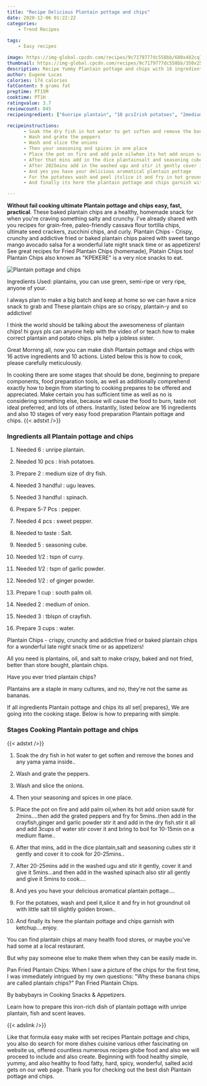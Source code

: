 ```yaml
---
title: "Recipe Delicious Plantain pottage and chips"
date: 2020-12-06 01:22:22
categories:
    - Trend Recipes
    
tags:
    - Easy recipes

image: https://img-global.cpcdn.com/recipes/9c7179777dc558bb/680x482cq70/plantain-pottage-and-chips-recipe-main-photo.jpg
thumbnail: https://img-global.cpcdn.com/recipes/9c7179777dc558bb/350x250cq70/plantain-pottage-and-chips-recipe-main-photo.jpg
description: Recipe Yummy Plantain pottage and chips with 16 ingredients and 10 stages of easy cooking.
author: Eugene Lucas
calories: 174 calories
fatContent: 9 grams fat
preptime: PT15M
cooktime: PT1H
ratingvalue: 3.7
reviewcount: 845
recipeingredient: ["6unripe plantain", "10 pcsIrish potatoes", "2medium size of dry fish", "3 handfulugu leaves", "3 handfulspinach", "5-7 Pcspepper", "4 pcssweet pepper", "to tasteSalt", "5seasoning cube", "1/2tspn of curry", "1/2tspn of garlic powder", "1/2of ginger powder", "1 cupsouth palm oil", "2medium of onion", "3tblspn of crayfish", "3 cupswater"]

recipeinstructions: 
      - Soak the dry fish in hot water to get soften and remove the bones and any yama yama inside 
      - Wash and grate the peppers 
      - Wash and slice the onions 
      - Then your seasoning and spices in one place 
      - Place the pot on fire and add palm oilwhen its hot add onion saut for 2minsthen add the grated peppers and fry for 5minsthen add in the crayfishginger and garlic powder stir it and add in the dry fishstir it all and add 3cups of water stir cover it and bring to boil for 1015min on a medium flame 
      - After that mins add in the dice plantainsalt and seasoning cubes stir it gently and cover it to cook for 2025mins 
      - After 2025mins add in the washed ugu and stir it gently cover it and give it 5minsand then add in the washed spinach also stir all gently and give it 5mins to cook 
      - And yes you have your delicious aromatical plantain pottage 
      - For the potatoes wash and peel itslice it and fry in hot groundnut oil with little salt till slightly golden brown 
      - And finally its here the plantain pottage and chips garnish with ketchupenjoy

---
```




**Without fail cooking ultimate Plantain pottage and chips easy, fast, practical**. These baked plantain chips are a healthy, homemade snack for when you&#39;re craving something salty and crunchy. I&#39;ve already shared with you recipes for grain-free, paleo-friendly cassava flour tortilla chips, ultimate seed crackers, zucchini chips, and curly. Plantain Chips - Crispy, crunchy and addictive fried or baked plantain chips paired with sweet tango mango avocado salsa for a wonderful late night snack time or as appetizers! See great recipes for Fried Plantain Chips (homemade), Platain Chips too! Plantain Chips also known as &#34;KPEKERE&#34; is a very nice snacks to eat.


![Plantain pottage and chips](https://img-global.cpcdn.com/recipes/9c7179777dc558bb/680x482cq70/plantain-pottage-and-chips-recipe-main-photo.jpg "Plantain pottage and chips")



Ingredients Used: plantains, you can use green, semi-ripe or very ripe, anyone of your.

I always plan to make a big batch and keep at home so we can have a nice snack to grab and These plantain chips are so crispy, plantain-y and so addictive!

I think the world should be talking about the awesomeness of plantain chips! hi guys pls can anyone help with the video of or teach how to make correct plantain and potato chips. pls help a jobless sister.


Great Morning all, now you can make dish Plantain pottage and chips with 16 active ingredients and 10 actions. Listed below this is how to cook, please carefully meticulously.

In cooking there are some stages that should be done, beginning to prepare components, food preparation tools, as well as additionally comprehend exactly how to begin from starting to cooking prepares to be offered and appreciated. Make certain you has sufficient time as well as no is considering something else, because will cause the food to burn, taste not ideal preferred, and lots of others. Instantly, listed below are 16 ingredients and also 10 stages of very easy food preparation Plantain pottage and chips.
{{< adstxt />}}

### Ingredients all Plantain pottage and chips


1. Needed 6 : unripe plantain.

1. Needed 10 pcs : Irish potatoes.

1. Prepare 2 : medium size of dry fish.

1. Needed 3 handful : ugu leaves.

1. Needed 3 handful : spinach.

1. Prepare 5-7 Pcs : pepper.

1. Needed 4 pcs : sweet pepper.

1. Needed to taste : Salt.

1. Needed 5 : seasoning cube.

1. Needed 1/2 : tspn of curry.

1. Needed 1/2 : tspn of garlic powder.

1. Needed 1/2 : of ginger powder.

1. Prepare 1 cup : south palm oil.

1. Needed 2 : medium of onion.

1. Needed 3 : tblspn of crayfish.

1. Prepare 3 cups : water.


Plantain Chips - crispy, crunchy and addictive fried or baked plantain chips for a wonderful late night snack time or as appetizers!

All you need is plantains, oil, and salt to make crispy, baked and not fried, better than store bought, plantain chips.

Have you ever tried plantain chips?

Plantains are a staple in many cultures, and no, they&#39;re not the same as bananas.


If all ingredients Plantain pottage and chips its all set| prepares}, We are going into the cooking stage. Below is how to preparing with simple.

### Stages Cooking Plantain pottage and chips

{{< adstxt />}}


1. Soak the dry fish in hot water to get soften and remove the bones and any yama yama inside..



1. Wash and grate the peppers.



1. Wash and slice the onions.



1. Then your seasoning and spices in one place.



1. Place the pot on fire and add palm oil,when its hot add onion sauté for 2mins....then add the grated peppers and fry for 5mins..then add in the crayfish,ginger and garlic powder stir it and add in the dry fish.stir it all and add 3cups of water stir cover it and bring to boil for 10-15min on a medium flame..



1. After that mins, add in the dice plantain,salt and seasoning cubes stir it gently and cover it to cook for 20-25mins..



1. After 20-25mins add in the washed ugu and stir it gently, cover it and give it 5mins...and then add in the washed spinach also stir all gently and give it 5mins to cook....



1. And yes you have your delicious aromatical plantain pottage....



1. For the potatoes, wash and peel it,slice it and fry in hot groundnut oil with little salt till slightly golden brown..



1. And finally its here the plantain pottage and chips garnish with ketchup....enjoy.




You can find plantain chips at many health food stores, or maybe you&#39;ve had some at a local restaurant.

But why pay someone else to make them when they can be easily made in.

Pan Fried Plantain Chips: When I saw a picture of the chips for the first time, I was immediately intrigued by my own questions: &#34;Why these banana chips are called plantain chips?&#34; Pan Fried Plantain Chips.

By babybayrs in Cooking Snacks &amp; Appetizers.

Learn how to prepare this iron-rich dish of plantain pottage with unripe plantain, fish and scent leaves.


{{< adslink />}}

Like that formula easy make with set recipes Plantain pottage and chips, you also do search for more dishes cuisine various other fascinating on website us, offered countless numerous recipes globe food and also we will proceed to include and also create. Beginning with food healthy simple, yummy, and also healthy to food fatty, hard, spicy, wonderful, salted acid gets on our web page. Thank you for checking out the best dish Plantain pottage and chips.
